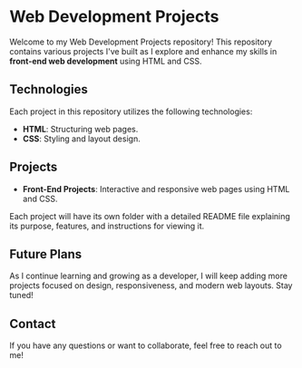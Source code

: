# Web Development Projects

Welcome to my Web Development Projects repository! This repository contains various projects I've built as I explore and enhance my skills in **front-end web development** using HTML and CSS.

## Technologies

Each project in this repository utilizes the following technologies:

- **HTML**: Structuring web pages.
- **CSS**: Styling and layout design.

## Projects

- **Front-End Projects**: Interactive and responsive web pages using HTML and CSS.

Each project will have its own folder with a detailed README file explaining its purpose, features, and instructions for viewing it.

## Future Plans

As I continue learning and growing as a developer, I will keep adding more projects focused on design, responsiveness, and modern web layouts. Stay tuned!

## Contact

If you have any questions or want to collaborate, feel free to reach out to me!
